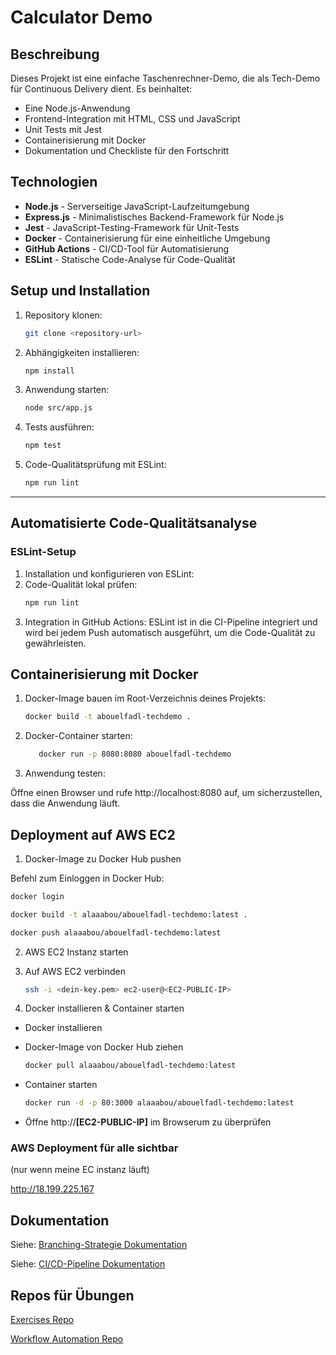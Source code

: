 # Calculator Demo

## Beschreibung
Dieses Projekt ist eine einfache Taschenrechner-Demo, die als Tech-Demo für Continuous Delivery dient. Es beinhaltet:
- Eine Node.js-Anwendung
- Frontend-Integration mit HTML, CSS und JavaScript
- Unit Tests mit Jest
- Containerisierung mit Docker
- Dokumentation und Checkliste für den Fortschritt

## Technologien
- **Node.js** - Serverseitige JavaScript-Laufzeitumgebung
- **Express.js** - Minimalistisches Backend-Framework für Node.js
- **Jest** - JavaScript-Testing-Framework für Unit-Tests
- **Docker** - Containerisierung für eine einheitliche Umgebung
- **GitHub Actions** - CI/CD-Tool für Automatisierung
- **ESLint** - Statische Code-Analyse für Code-Qualität


## Setup und Installation
1. Repository klonen:
   ```bash
   git clone <repository-url>
2. Abhängigkeiten installieren:
   ```bash
   npm install
3. Anwendung starten:
   ```bash
   node src/app.js
4. Tests ausführen:
   ```bash
   npm test
5. Code-Qualitätsprüfung mit ESLint:
   ```bash
   npm run lint
----------------------------------------------------------------

## Automatisierte Code-Qualitätsanalyse

### ESLint-Setup
1. Installation und konfigurieren von ESLint:
2. Code-Qualität lokal prüfen:
   ```bash
   npm run lint
3. Integration in GitHub Actions:
ESLint ist in die CI-Pipeline integriert und wird bei jedem Push automatisch ausgeführt, um die Code-Qualität zu gewährleisten.


## Containerisierung mit Docker
1. Docker-Image bauen im Root-Verzeichnis deines Projekts:
   ```bash
   docker build -t abouelfadl-techdemo .
2. Docker-Container starten:
   ```bash
      docker run -p 8080:8080 abouelfadl-techdemo
2. Anwendung testen:

Öffne einen Browser und rufe http://localhost:8080 auf, um sicherzustellen, dass die Anwendung läuft.

## Deployment auf AWS EC2
1. Docker-Image zu Docker Hub pushen

Befehl zum Einloggen in Docker Hub:
   ```bash
   docker login
   ```
   ```bash
   docker build -t alaaabou/abouelfadl-techdemo:latest .
   ```
   ```bash
   docker push alaaabou/abouelfadl-techdemo:latest
   ```

   
2. AWS EC2 Instanz starten


3. Auf AWS EC2 verbinden
   ```bash
   ssh -i <dein-key.pem> ec2-user@<EC2-PUBLIC-IP>
   ```

4. Docker installieren & Container starten

- Docker installieren 
- Docker-Image von Docker Hub ziehen
   ```bash
   docker pull alaaabou/abouelfadl-techdemo:latest
   ```
- Container starten
   ```bash
   docker run -d -p 80:3000 alaaabou/abouelfadl-techdemo:latest
   ```

- Öffne http://**[EC2-PUBLIC-IP]** im Browserum zu überprüfen

### AWS Deployment für alle sichtbar 
(nur wenn meine EC instanz läuft)

http://18.199.225.167

## Dokumentation
Siehe: [Branching-Strategie Dokumentation](docs/branching-strategy.md)

Siehe: [CI/CD-Pipeline Dokumentation](docs/cicd-pipeline.md)

## Repos für Übungen

[Exercises Repo](https://github.com/AlaaAbouElFadl/ContDelExercises)

[Workflow Automation Repo](https://github.com/AlaaAbouElFadl/contdel-uebung3)